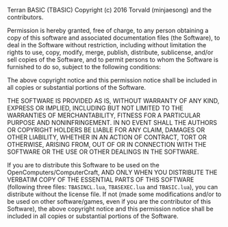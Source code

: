 Terran BASIC (TBASIC) 
Copyright (c) 2016 Torvald (minjaesong) and the contributors.

Permission is hereby granted, free of charge, to any person obtaining a copy of this software and associated documentation files (the Software), to deal in the Software without restriction, including without limitation the rights to use, copy, modify, merge, publish, distribute, sublicense, and/or sell copies of the Software, and to permit persons to whom the Software is furnished to do so, subject to the following conditions:

The above copyright notice and this permission notice shall be included in all copies or substantial portions of the Software.

THE SOFTWARE IS PROVIDED AS IS, WITHOUT WARRANTY OF ANY KIND, EXPRESS OR IMPLIED, INCLUDING BUT NOT LIMITED TO THE WARRANTIES OF MERCHANTABILITY, FITNESS FOR A PARTICULAR PURPOSE AND NONINFRINGEMENT. IN NO EVENT SHALL THE AUTHORS OR COPYRIGHT HOLDERS BE LIABLE FOR ANY CLAIM, DAMAGES OR OTHER LIABILITY, WHETHER IN AN ACTION OF CONTRACT, TORT OR OTHERWISE, ARISING FROM, OUT OF OR IN CONNECTION WITH THE SOFTWARE OR THE USE OR OTHER DEALINGS IN THE SOFTWARE.

If you are to distribute this Software to be used on the OpenComputers/ComputerCraft, AND ONLY WHEN YOU DISTRIBUTE THE VERBATIM COPY OF THE ESSENTIAL PARTS OF THIS SOFTWARE (following three files: ```TBASINCL.lua```, ```TBASEXEC.lua``` and ```TBASIC.lua```), you can distribute without the license file. If not (made some modifications and/or to be used on other software/games, even if you are the contributor of this Software), the above copyright notice and this permission notice shall be included in all copies or substantial portions of the Software.